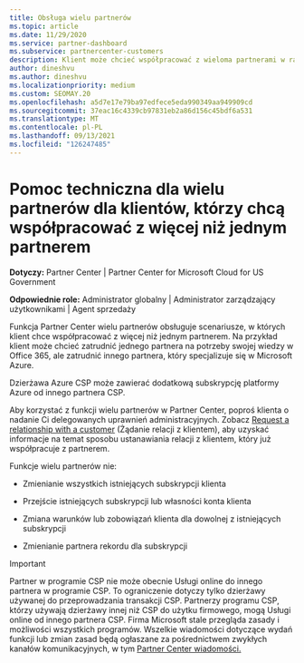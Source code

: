 ```yaml
---
title: Obsługa wielu partnerów
ms.topic: article
ms.date: 11/29/2020
ms.service: partner-dashboard
ms.subservice: partnercenter-customers
description: Klient może chcieć współpracować z wieloma partnerami w ramach programu Dostawca rozwiązań w chmurze specjalizują się w różnych usługach.
author: dineshvu
ms.author: dineshvu
ms.localizationpriority: medium
ms.custom: SEOMAY.20
ms.openlocfilehash: a5d7e17e79ba97edfece5eda990349aa949909cd
ms.sourcegitcommit: 37eac16c4339cb97831eb2a86d156c45bdf6a531
ms.translationtype: MT
ms.contentlocale: pl-PL
ms.lasthandoff: 09/13/2021
ms.locfileid: "126247485"
---
```

# <a name="multi-partner-support-for-customers-who-want-to-work-with-more-than-one-partner"></a>Pomoc techniczna dla wielu partnerów dla klientów, którzy chcą współpracować z więcej niż jednym partnerem

**Dotyczy:** Partner Center | Partner Center for Microsoft Cloud for US Government

**Odpowiednie role:** Administrator globalny | Administrator zarządzający użytkownikami | Agent sprzedaży

Funkcja Partner Center wielu partnerów obsługuje scenariusze, w których klient chce współpracować z więcej niż jednym partnerem. Na przykład klient może chcieć zatrudnić jednego partnera na potrzeby swojej wiedzy w Office 365, ale zatrudnić innego partnera, który specjalizuje się w Microsoft Azure.

Dzierżawa Azure CSP może zawierać dodatkową subskrypcję platformy Azure od innego partnera CSP.

Aby korzystać z funkcji wielu partnerów w Partner Center, poproś klienta o nadanie Ci delegowanych uprawnień administracyjnych. Zobacz [Request a relationship with a customer](request-a-relationship-with-a-customer.md) (Żądanie relacji z klientem), aby uzyskać informacje na temat sposobu ustanawiania relacji z klientem, który już współpracuje z partnerem.

Funkcje wielu partnerów nie:

- Zmienianie wszystkich istniejących subskrypcji klienta

- Przejście istniejących subskrypcji lub własności konta klienta

- Zmiana warunków lub zobowiązań klienta dla dowolnej z istniejących subskrypcji

- Zmienianie partnera rekordu dla subskrypcji

> [!IMPORTANT]  
> Partner w programie CSP nie może obecnie Usługi online do innego partnera w programie CSP. To ograniczenie dotyczy tylko dzierżawy używanej do przeprowadzania transakcji CSP. Partnerzy programu CSP, którzy używają dzierżawy innej niż CSP do użytku firmowego, mogą Usługi online od innego partnera CSP. Firma Microsoft stale przegląda zasady i możliwości wszystkich programów. Wszelkie wiadomości dotyczące wydań funkcji lub zmian zasad będą ogłaszane za pośrednictwem zwykłych kanałów komunikacyjnych, w tym [Partner Center wiadomości.](announcements/index.md)
